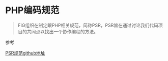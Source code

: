 # PHP编码规范


> FIG组织在制定跟PHP相关规范，简称PSR，PSR旨在通过讨论我们代码项目的共同点以找出一个协作编程的方法。

参考


[PSR规范github地址](https://github.com/andrerom/fig-standards/)

